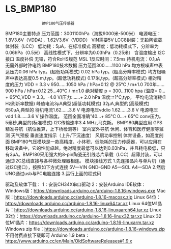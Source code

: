 # LS_BMP180

                    BMP180气压传感器
BMP180主要特点
压力范围：3001100hPa（海拔9000米-500米）
电源电压：1.8V3.6V（VDDA），1.62V3.6V（VDDD） VIN需要5V
LCC8封装：无铅陶瓷载体封装（LCC）
低功耗：5μA，在标准模式
高精度：低功耗模式下，分辨率为0.06hPa（0.5米）
高线性模式下，分辨率为0.03hPa（0.25米）
含温度输出
I2C接口
温度补偿
无铅，符合RoHS规范
MSL 1反应时间：7.5ms
待机电流：0.1μA
无需外部时钟电路
BMP180技术数据
压力范围300……1100 hPa
均方根噪声中表达压力0.06 hPa typ。(超低功耗模式)
0.02 hPa typ。(超高分辨率模式)
均方根噪声中表达高度0.5 m,typ。(超低功耗模式)
0.17米,typ。(超高分辨率模式)
相对精度的压力
VDD = 3.3 v 950……1050 hPa / hPa±0.12
@ 25°C / m±1.0
700年……900 hPa / hPa±0.12
25…40°C / m±1.0
绝对精度
p = 300…1100 hpa
(温度= 0…+ 65°C,VDD = 3.3。-4.0 V)压力:……+ 2.0 hPa
温度:±1°C,typ。
平均电流消耗(1 Hz刷新率数据)
峰值电流3μA典型(超低功耗模式)
32μA,典型的(高级模式)
650μA,典型的
待机电流1.62……3.6 V
电源电压vddio 1.62……3.6 V
电源电压vdd 1.8……3.6 V
操作温度。
范围全面准确”40…+ 85°C
0…+ 65°C
conv压力。5毫秒,典型的(标准模式)
I2C传输速率3.4 MHz,马克斯。
BMP180典型应用
GPS精准导航（航位推算，上下桥检测等）
室内室外导航
休闲、体育和医疗健康等监测
天气预报
垂直速度指示（上升/下沉速度）
风扇功率控制
体育设备，如高度剖面
BMP180气压模块是一款高精度、小体积、低能耗的压力传感器，可以应用在移动设备中，它的性能卓越，绝对精度最低可以达到0.03hPa，并且耗电极低，只有3μA。BMP180采用强大的8-pin陶瓷无引线芯片承载（LCC）超薄封装，可以通过I2C总线直接与各种微处理器相连。
模块接线方式
1.先连接晶片与单片机（通过I2C接口），按照如下方式连接
5V—VIN
GND–GND
A5—SCL
A4—SDA
2.然后UNO通过usb与PC电脑连接
3.运行上面的程式码

驱动及软体下载：
1：安装CH34X串口驱动
2：安装Arduino IDE软体：
Windows版：https://downloads.arduino.cc/arduino-1.8.16-windows.exe
Mac版：https://downloads.arduino.cc/arduino-1.8.16-macosx.zip
Linux 64位：https://downloads.arduino.cc/arduino-1.8.16-linux64.tar.xz
Linux 64位M1晶片：https://downloads.arduino.cc/arduino-1.8.16-linuxaarch64.tar.xz
Linux 32位：https://downloads.arduino.cc/arduino-1.8.16-linux32.tar.xz
Linux 32位M1晶片：https://downloads.arduino.cc/arduino-1.8.16-linuxarm.tar.xz
Windows zip file：https://downloads.arduino.cc/arduino-1.8.16-windows.zip
不用付费直接下载即可
Arduino 1.9 beta：https://www.arduino.cc/en/Main/OldSoftwareReleases#1.9.x

